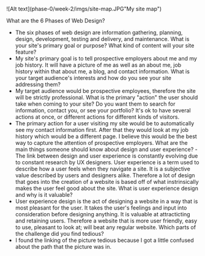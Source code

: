 ![Alt text](phase-0/week-2/imgs/site-map.JPG"My site map")

What are the 6 Phases of Web Design?
- The six phases of web design are information gathering, planning, design, development, testing and delivery, and maintenance.
What is your site's primary goal or purpose? What kind of content will your site feature?
- My site's primary goal is to tell prospective employers about me and my job history. It will have a picture of me as well as an about me, job history within that about me, a blog, and contact information.
What is your target audience's interests and how do you see your site addressing them?
- My target audience would be prospective employees, therefore the site will be strictly professional.
What is the primary "action" the user should take when coming to your site? Do you want them to search for information, contact you, or see your portfolio? It's ok to have several actions at once, or different actions for different kinds of visitors.
- The primary action for a user visiting my site would be to automatically see my contact information first. After that they would look at my job history which would be a different page. I believe this would be the best way to capture the attention of prospective employers.
What are the main things someone should know about design and user experience?
-The link between design and user experience is constantly evolving due to constant research by UX designers. User experience is a term used to describe how a user feels when they navigate a site. It is a subjective value described by users and designers alike. Therefore a lot of design that goes into the creation of a website is based off of what instrinsically makes the user feel good about the site.
What is user experience design and why is it valuable?
- User experience design is the act of designing a website in a way that is most pleasant for the user. It takes the user's feelings and input into consideration before designing anything. It is valuable at attracticting and retaining users. Therefore a website that is more user friendly, easy to use, pleasant to look at; will beat any regular website.
Which parts of the challenge did you find tedious?
- I found the linking of the picture tedious because I got a little confused about the path that the picture was in.